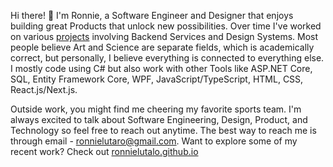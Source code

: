 Hi there! 👋  I'm Ronnie, a Software Engineer and Designer that enjoys building great Products that unlock new possibilities. Over time I've worked on various [projects](http://ronnielutalo.github.io/) involving Backend Services and Design Systems. Most people believe Art and Science are separate fields, which is academically correct, but personally, I believe everything is connected to everything else. I mostly code using C# but also work with other Tools like ASP.NET Core, SQL, Entity Framework Core, WPF, JavaScript/TypeScript, HTML, CSS, React.js/Next.js. 

Outside work, you might find me cheering my favorite sports team. I'm always excited to talk about Software Engineering, Design, Product, and Technology so feel free to reach out anytime. The best way to reach me is through email - ronnielutaro@gmail.com. Want to explore some of my recent work? Check out [ronnielutalo.github.io](https://ronnielutalo.github.io/)
